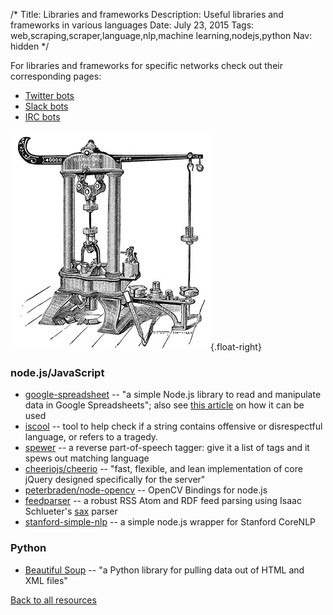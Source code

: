 /*
Title: Libraries and frameworks
Description: Useful libraries and frameworks in various languages
Date: July 23, 2015
Tags: web,scraping,scraper,language,nlp,machine learning,nodejs,python
Nav: hidden
*/

For libraries and frameworks for specific networks check out their corresponding pages:

- [Twitter bots](/resources/twitterbots)
- [Slack bots](/resources/slackbots)
- [IRC bots](/resources/irc-bots)

![Another "machine"](/content/images/illustrations/riehle-testing-machine.jpg){.float-right}

### node.js/JavaScript
- [google-spreadsheet](https://www.npmjs.com/package/google-spreadsheet) -- "a simple Node.js library to read and manipulate data in Google Spreadsheets"; also see [this article](http://feeltrain.com/blog/stay-woke/) on how it can be used
- [iscool](https://www.npmjs.com/package/iscool) -- tool to help check if a string contains offensive or disrespectful language, or refers to a tragedy.
- [spewer](https://www.npmjs.com/package/spewer) -- a reverse part-of-speech tagger: give it a list of tags and it spews out matching language
- [cheeriojs/cheerio](https://github.com/cheeriojs/cheerio) -- "fast, flexible, and lean implementation of core jQuery designed specifically for the server"
- [peterbraden/node-opencv](https://github.com/peterbraden/node-opencv) -- OpenCV Bindings for node.js
- [feedparser](https://www.npmjs.com/package/feedparser) -- a robust RSS Atom and RDF feed parsing using Isaac Schlueter's [sax](https://github.com/isaacs/sax-js) parser
- [stanford-simple-nlp](https://www.npmjs.com/package/stanford-simple-nlp) -- a simple node.js wrapper for Stanford CoreNLP

### Python
- [Beautiful Soup](http://www.crummy.com/software/BeautifulSoup/bs4/doc/) -- "a Python library for pulling data out of HTML and XML files"

[Back to all resources](/resources)